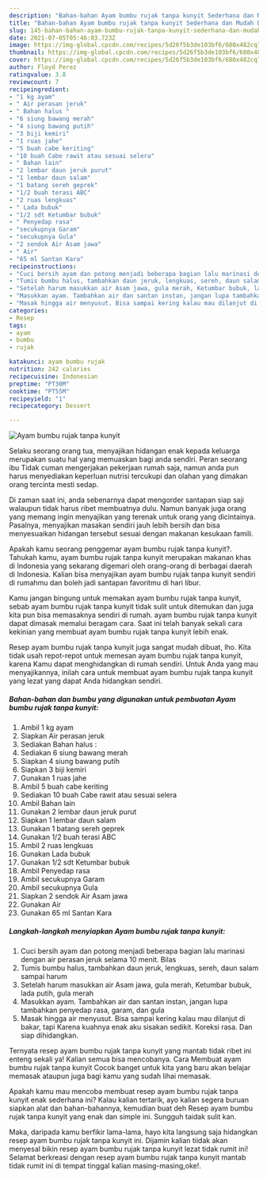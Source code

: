```yaml
---
description: "Bahan-bahan Ayam bumbu rujak tanpa kunyit Sederhana dan Mudah Dibuat"
title: "Bahan-bahan Ayam bumbu rujak tanpa kunyit Sederhana dan Mudah Dibuat"
slug: 145-bahan-bahan-ayam-bumbu-rujak-tanpa-kunyit-sederhana-dan-mudah-dibuat
date: 2021-07-05T05:46:03.723Z
image: https://img-global.cpcdn.com/recipes/5d26f5b3de103bf6/680x482cq70/ayam-bumbu-rujak-tanpa-kunyit-foto-resep-utama.jpg
thumbnail: https://img-global.cpcdn.com/recipes/5d26f5b3de103bf6/680x482cq70/ayam-bumbu-rujak-tanpa-kunyit-foto-resep-utama.jpg
cover: https://img-global.cpcdn.com/recipes/5d26f5b3de103bf6/680x482cq70/ayam-bumbu-rujak-tanpa-kunyit-foto-resep-utama.jpg
author: Floyd Perez
ratingvalue: 3.8
reviewcount: 7
recipeingredient:
- "1 kg ayam"
- " Air perasan jeruk"
- " Bahan halus "
- "6 siung bawang merah"
- "4 siung bawang putih"
- "3 biji kemiri"
- "1 ruas jahe"
- "5 buah cabe keriting"
- "10 buah Cabe rawit atau sesuai selera"
- " Bahan lain"
- "2 lembar daun jeruk purut"
- "1 lembar daun salam"
- "1 batang sereh geprek"
- "1/2 buah terasi ABC"
- "2 ruas lengkuas"
- " Lada bubuk"
- "1/2 sdt Ketumbar bubuk"
- " Penyedap rasa"
- "secukupnya Garam"
- "secukupnya Gula"
- "2 sendok Air Asam jawa"
- " Air"
- "65 ml Santan Kara"
recipeinstructions:
- "Cuci bersih ayam dan potong menjadi beberapa bagian lalu marinasi dengan air perasan jeruk selama 10 menit. Bilas"
- "Tumis bumbu halus, tambahkan daun jeruk, lengkuas, sereh, daun salam sampai harum"
- "Setelah harum masukkan air Asam jawa, gula merah, Ketumbar bubuk, lada putih, gula merah"
- "Masukkan ayam. Tambahkan air dan santan instan, jangan lupa tambahkan penyedap rasa, garam, dan gula"
- "Masak hingga air menyusut. Bisa sampai kering kalau mau dilanjut di bakar, tapi Karena kuahnya enak aku sisakan sedikit. Koreksi rasa. Dan siap dihidangkan."
categories:
- Resep
tags:
- ayam
- bumbu
- rujak

katakunci: ayam bumbu rujak 
nutrition: 242 calories
recipecuisine: Indonesian
preptime: "PT30M"
cooktime: "PT55M"
recipeyield: "1"
recipecategory: Dessert

---
```



![Ayam bumbu rujak tanpa kunyit](https://img-global.cpcdn.com/recipes/5d26f5b3de103bf6/680x482cq70/ayam-bumbu-rujak-tanpa-kunyit-foto-resep-utama.jpg)

Selaku seorang orang tua, menyajikan hidangan enak kepada keluarga merupakan suatu hal yang memuaskan bagi anda sendiri. Peran seorang ibu Tidak cuman mengerjakan pekerjaan rumah saja, namun anda pun harus menyediakan keperluan nutrisi tercukupi dan olahan yang dimakan orang tercinta mesti sedap.

Di zaman  saat ini, anda sebenarnya dapat mengorder santapan siap saji walaupun tidak harus ribet membuatnya dulu. Namun banyak juga orang yang memang ingin menyajikan yang terenak untuk orang yang dicintainya. Pasalnya, menyajikan masakan sendiri jauh lebih bersih dan bisa menyesuaikan hidangan tersebut sesuai dengan makanan kesukaan famili. 



Apakah kamu seorang penggemar ayam bumbu rujak tanpa kunyit?. Tahukah kamu, ayam bumbu rujak tanpa kunyit merupakan makanan khas di Indonesia yang sekarang digemari oleh orang-orang di berbagai daerah di Indonesia. Kalian bisa menyajikan ayam bumbu rujak tanpa kunyit sendiri di rumahmu dan boleh jadi santapan favoritmu di hari libur.

Kamu jangan bingung untuk memakan ayam bumbu rujak tanpa kunyit, sebab ayam bumbu rujak tanpa kunyit tidak sulit untuk ditemukan dan juga kita pun bisa memasaknya sendiri di rumah. ayam bumbu rujak tanpa kunyit dapat dimasak memalui beragam cara. Saat ini telah banyak sekali cara kekinian yang membuat ayam bumbu rujak tanpa kunyit lebih enak.

Resep ayam bumbu rujak tanpa kunyit juga sangat mudah dibuat, lho. Kita tidak usah repot-repot untuk memesan ayam bumbu rujak tanpa kunyit, karena Kamu dapat menghidangkan di rumah sendiri. Untuk Anda yang mau menyajikannya, inilah cara untuk membuat ayam bumbu rujak tanpa kunyit yang lezat yang dapat Anda hidangkan sendiri.

<!--inarticleads1-->

##### Bahan-bahan dan bumbu yang digunakan untuk pembuatan Ayam bumbu rujak tanpa kunyit:

1. Ambil 1 kg ayam
1. Siapkan  Air perasan jeruk
1. Sediakan  Bahan halus :
1. Sediakan 6 siung bawang merah
1. Siapkan 4 siung bawang putih
1. Siapkan 3 biji kemiri
1. Gunakan 1 ruas jahe
1. Ambil 5 buah cabe keriting
1. Sediakan 10 buah Cabe rawit atau sesuai selera
1. Ambil  Bahan lain
1. Gunakan 2 lembar daun jeruk purut
1. Siapkan 1 lembar daun salam
1. Gunakan 1 batang sereh geprek
1. Gunakan 1/2 buah terasi ABC
1. Ambil 2 ruas lengkuas
1. Gunakan  Lada bubuk
1. Gunakan 1/2 sdt Ketumbar bubuk
1. Ambil  Penyedap rasa
1. Ambil secukupnya Garam
1. Ambil secukupnya Gula
1. Siapkan 2 sendok Air Asam jawa
1. Gunakan  Air
1. Gunakan 65 ml Santan Kara




<!--inarticleads2-->

##### Langkah-langkah menyiapkan Ayam bumbu rujak tanpa kunyit:

1. Cuci bersih ayam dan potong menjadi beberapa bagian lalu marinasi dengan air perasan jeruk selama 10 menit. Bilas
1. Tumis bumbu halus, tambahkan daun jeruk, lengkuas, sereh, daun salam sampai harum
1. Setelah harum masukkan air Asam jawa, gula merah, Ketumbar bubuk, lada putih, gula merah
1. Masukkan ayam. Tambahkan air dan santan instan, jangan lupa tambahkan penyedap rasa, garam, dan gula
1. Masak hingga air menyusut. Bisa sampai kering kalau mau dilanjut di bakar, tapi Karena kuahnya enak aku sisakan sedikit. Koreksi rasa. Dan siap dihidangkan.




Ternyata resep ayam bumbu rujak tanpa kunyit yang mantab tidak ribet ini enteng sekali ya! Kalian semua bisa mencobanya. Cara Membuat ayam bumbu rujak tanpa kunyit Cocok banget untuk kita yang baru akan belajar memasak ataupun juga bagi kamu yang sudah lihai memasak.

Apakah kamu mau mencoba membuat resep ayam bumbu rujak tanpa kunyit enak sederhana ini? Kalau kalian tertarik, ayo kalian segera buruan siapkan alat dan bahan-bahannya, kemudian buat deh Resep ayam bumbu rujak tanpa kunyit yang enak dan simple ini. Sungguh taidak sulit kan. 

Maka, daripada kamu berfikir lama-lama, hayo kita langsung saja hidangkan resep ayam bumbu rujak tanpa kunyit ini. Dijamin kalian tiidak akan menyesal bikin resep ayam bumbu rujak tanpa kunyit lezat tidak rumit ini! Selamat berkreasi dengan resep ayam bumbu rujak tanpa kunyit mantab tidak rumit ini di tempat tinggal kalian masing-masing,oke!.

